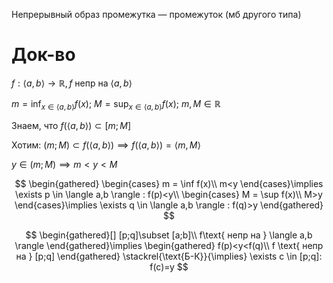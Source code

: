 Непрерывный образ промежутка — промежуток (мб другого типа)
# Док-во

$f:\langle a,b \rangle\to \mathbb{R}, f$ непр на $\langle a, b \rangle$

$m=\inf_{x \in \langle a,b \rangle}f(x);\ M = \sup_{x \in \langle a,b \rangle}f(x);\ m,M\in \mathbb{R}$

Знаем, что $f(\langle a,b \rangle)\subset [m;M]$

Хотим: $(m;M)\subset f(\langle a,b \rangle)\implies f(\langle a,b \rangle)=\langle m, M \rangle$

$y \in (m;M) \implies m<y<M$

$$
\begin{gathered}
\begin{cases}
m = \inf f(x)\\
m<y
\end{cases}\implies \exists p \in \langle a,b \rangle : f(p)<y\\
\begin{cases}
M = \sup f(x)\\
M>y
\end{cases}\implies \exists q \in \langle a,b \rangle : f(q)>y
\end{gathered}
$$

$$
\begin{gathered}[]
[p;q]\subset [a;b]\\
f\text{ непр на } \langle a,b \rangle 
\end{gathered}\implies 
\begin{gathered}
f(p)<y<f(q)\\
f \text{ непр на } [p;q]
\end{gathered} \stackrel{\text{Б-К}}{\implies} \exists c \in [p;q]: f(c)=y
$$
